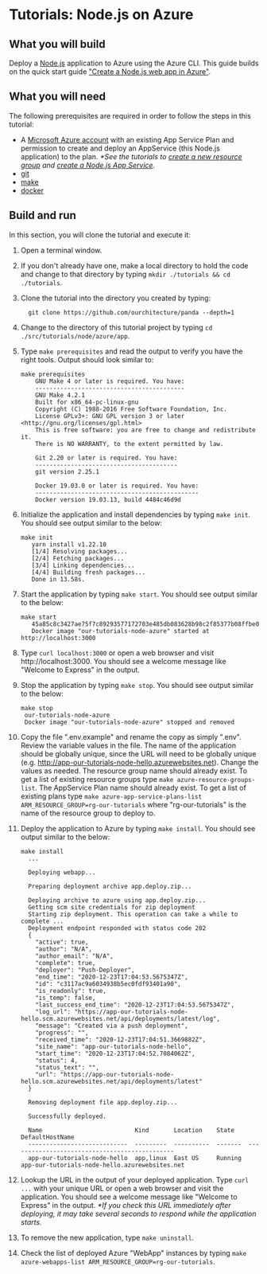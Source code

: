 # Tutorials: Node.js on Azure

## What you will build

Deploy a [Node.js][nodejs] application to Azure using the Azure CLI. This guide builds on the quick start guide ["Create a Node.js web app in Azure"][tutorial-base].

## What you will need

The following prerequisites are required in order to follow the steps in this tutorial:

- A [Microsoft Azure account][azure-account] with an existing App Service Plan and permission to create and deploy an AppService (this Node.js application) to the plan. _\*See the tutorials to [create a new resource group][tutorial-rg] and [create a Node.js App Service][tutorial-app-service-plan]._
- [git][git]
- [make][make]
- [docker][docker]

## Build and run

In this section, you will clone the tutorial and execute it:

1. Open a terminal window.

2. If you don't already have one, make a local directory to hold the code and change to that directory by typing `mkdir ./tutorials && cd ./tutorials`.

3. Clone the tutorial into the directory you created by typing:

   ```shell
     git clone https://github.com/ourchitecture/panda --depth=1
   ```

4. Change to the directory of this tutorial project by typing `cd ./src/tutorials/node/azure/app`.

5. Type `make prerequisites` and read the output to verify you have the right tools. Output should look similar to:

   ```shell
   make prerequisites
       GNU Make 4 or later is required. You have:
       ------------------------------------------
       GNU Make 4.2.1
       Built for x86_64-pc-linux-gnu
       Copyright (C) 1988-2016 Free Software Foundation, Inc.
       License GPLv3+: GNU GPL version 3 or later <http://gnu.org/licenses/gpl.html>
       This is free software: you are free to change and redistribute it.
       There is NO WARRANTY, to the extent permitted by law.

       Git 2.20 or later is required. You have:
       ----------------------------------------
       git version 2.25.1

       Docker 19.03.0 or later is required. You have:
       ----------------------------------------------
       Docker version 19.03.13, build 4484c46d9d
   ```

6. Initialize the application and install dependencies by typing `make init`. You should see output similar to the below:

   ```shell
   make init
      yarn install v1.22.10
      [1/4] Resolving packages...
      [2/4] Fetching packages...
      [3/4] Linking dependencies...
      [4/4] Building fresh packages...
      Done in 13.58s.
   ```

7. Start the application by typing `make start`. You should see output similar to the below:

   ```shell
   make start
      45a85c8c3427ae75f7c89293577172703e485db083628b98c2f85377b08ffbe0
      Docker image "our-tutorials-node-azure" started at http://localhost:3000
   ```

8. Type `curl localhost:3000` or open a web browser and visit http://localhost:3000. You should see a welcome message like "Welcome to Express" in the output.

9. Stop the application by typing `make stop`. You should see output similar to the below:

   ```shell
   make stop
    our-tutorials-node-azure
    Docker image "our-tutorials-node-azure" stopped and removed
   ```

10. Copy the file ".env.example" and rename the copy as simply ".env". Review the variable values in the file. The name of the application should be globally unique, since the URL will need to be globally unique (e.g. http://app-our-tutorials-node-hello.azurewebsites.net). Change the values as needed. The resource group name should already exist. To get a list of existing resource groups type `make azure-resource-groups-list`. The AppService Plan name should already exist. To get a list of existing plans type `make azure-app-service-plans-list ARM_RESOURCE_GROUP=rg-our-tutorials` where "rg-our-tutorials" is the name of the resource group to deploy to.

11. Deploy the application to Azure by typing `make install`. You should see output similar to the below:

    ```shell
    make install
      ...

      Deploying webapp...

      Preparing deployment archive app.deploy.zip...

      Deploying archive to azure using app.deploy.zip...
      Getting scm site credentials for zip deployment
      Starting zip deployment. This operation can take a while to complete ...
      Deployment endpoint responded with status code 202
      {
        "active": true,
        "author": "N/A",
        "author_email": "N/A",
        "complete": true,
        "deployer": "Push-Deployer",
        "end_time": "2020-12-23T17:04:53.5675347Z",
        "id": "c3117ac9a6034938b5ec0fdf93401a90",
        "is_readonly": true,
        "is_temp": false,
        "last_success_end_time": "2020-12-23T17:04:53.5675347Z",
        "log_url": "https://app-our-tutorials-node-hello.scm.azurewebsites.net/api/deployments/latest/log",
        "message": "Created via a push deployment",
        "progress": "",
        "received_time": "2020-12-23T17:04:51.3669882Z",
        "site_name": "app-our-tutorials-node-hello",
        "start_time": "2020-12-23T17:04:52.7084062Z",
        "status": 4,
        "status_text": "",
        "url": "https://app-our-tutorials-node-hello.scm.azurewebsites.net/api/deployments/latest"
      }

      Removing deployment file app.deploy.zip...

      Successfully deployed.

      Name                          Kind       Location    State    DefaultHostName
      ----------------------------  ---------  ----------  -------  ----------------------------------------------
      app-our-tutorials-node-hello  app,linux  East US     Running  app-our-tutorials-node-hello.azurewebsites.net
    ```

12. Lookup the URL in the output of your deployed application. Type `curl ...` with your unique URL or open a web browser and visit the application. You should see a welcome message like "Welcome to Express" in the output. _\*If you check this URL immediately after deploying, it may take several seconds to respond while the application starts._

13. To remove the new application, type `make uninstall`.

14. Check the list of deployed Azure "WebApp" instances by typing `make azure-webapps-list ARM_RESOURCE_GROUP=rg-our-tutorials`.

[nodejs]: https://nodejs.org/en/
[tutorial-base]: https://docs.microsoft.com/en-us/azure/app-service/quickstart-nodejs?pivots=platform-linux
[tutorial-rg]: ../../../terraform/azure/resource-group/#readme
[tutorial-app-service-plan]: ../infrastructure/#readme
[git]: ../../../../../docs/git.md
[make]: ../../../../../docs/make.md
[docker]: ../../../../../docs/docker.md
[azure-account]: https://azure.microsoft.com/en-us/free/
